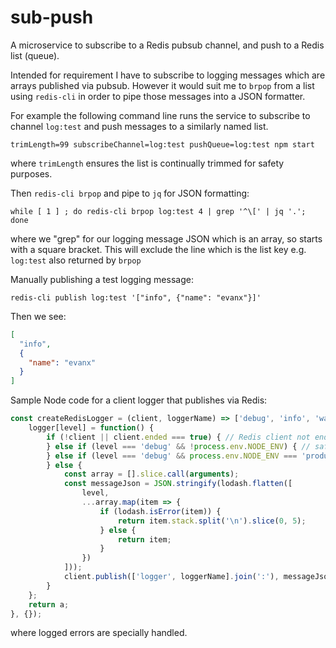 # sub-push

A microservice to subscribe to a Redis pubsub channel, and push to a Redis list (queue).

Intended for requirement I have to subscribe to logging messages which are arrays published via pubsub. However it would suit me to `brpop` from a list using `redis-cli` in order to pipe those messages into a JSON formatter.

For example the following command line runs the service to subscribe to channel `log:test` and push messages to a similarly named list.
```
trimLength=99 subscribeChannel=log:test pushQueue=log:test npm start
```
where `trimLength` ensures the list is continually trimmed for safety purposes.

Then `redis-cli brpop` and pipe to `jq` for JSON formatting:
```
while [ 1 ] ; do redis-cli brpop log:test 4 | grep '^\[' | jq '.'; done
```
where we "grep" for our logging message JSON which is an array, so starts with a square bracket. This will exclude the line which is the list key e.g. `log:test` also returned by `brpop`

Manually publishing a test logging message:
```
redis-cli publish log:test '["info", {"name": "evanx"}]'
```
Then we see:
```json
[
  "info",
  {
    "name": "evanx"
  }
]
```

Sample Node code for a client logger that publishes via Redis:
```javascript
const createRedisLogger = (client, loggerName) => ['debug', 'info', 'warn', 'error'].reduce((logger, level) => {
    logger[level] = function() {
        if (!client || client.ended === true) { // Redis client not ended
        } else if (level === 'debug' && !process.env.NODE_ENV) { // safety in production when not set
        } else if (level === 'debug' && process.env.NODE_ENV === 'production') {
        } else {
            const array = [].slice.call(arguments);
            const messageJson = JSON.stringify(lodash.flatten([
                level,
                ...array.map(item => {
                    if (lodash.isError(item)) {
                        return item.stack.split('\n').slice(0, 5);
                    } else {
                        return item;
                    }
                })
            ]));
            client.publish(['logger', loggerName].join(':'), messageJson);
        }
    };
    return a;
}, {});
```
where logged errors are specially handled.
